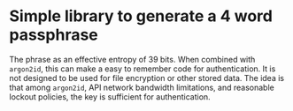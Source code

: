 # Simple library to generate a 4 word passphrase

The phrase as an effective entropy of 39 bits. When combined with `argon2id`, this can make a easy to remember code for authentication. It is not designed to be used for file encryption or other stored data. The idea is that among `argon2id`, API network bandwidth limitations, and reasonable lockout policies, the key is sufficient for authentication.